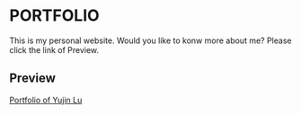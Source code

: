 # PORTFOLIO

This is my personal website. Would you like to konw more about me? Please click the link of Preview.

## Preview

[Portfolio of Yujin Lu](https://portfolio-luyujin9.vercel.app/)
